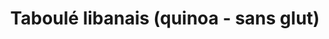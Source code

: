 ---
title: Taboulé libanais (quinoa - sans glut)
draft: false
layout: recettes
type: entree
categories:
  - Salade
regime:
  - vegetarien
  - vegan
  - sans-lactose
  - sans-gluten
region: Liban
saison:
  - ete
  - automne
cuisson: Non
temperature: Froid
plate: 100
check: Oui
ingredients:
  sucres:
    - title: Jus de citron
      quantite: 2
      unit: litre
  lof:
    - title: huile d'olive
      quantite: 2
      unit: litre
  autres: []
  legumes:
    - title: Echalote
      quantite: 600
      unit: grammes
    - title: Tomate
      quantite: 10
      unit: Kg
      commentaire: grosses tomates de préférences
  epices:
    - title: Persil frais
      quantite: 6
      unit: Kg
    - title: Menthe
      quantite: 10
      unit: bottes
  animaux: []
  sec:
    - title: Quinoa blanc
      quantite: 1
      unit: Kg
preparation: |-
  * Précuire le quinoa ou le millet dans l’eau bouillante.
  * Laver le persil et couper le en FINE JULIENNE (1mm d'epaisseur)
  * Laver les tomates et couper les en BRUNOISE (carre de 3mm)
  * Nettoyer et ciseler la menthe, et echalote.
  * Egoutter le blé.
  * Melanger les herbes, les tomates, les echalotes, et ajouter le ble. 
  * Reservez au frais. 
  * Mélanger le citron et l huile et incorporer 30MN avant de servir.
  * Réserver au frais.
astuces: []
prepAlt:
  - recetteAlt: taboulais-libanais-des-tarnais_os1bnq2l
  - recetteAlt: taboulais-libanais-des-tarnais-sans-gluten_cp6n89pn
  - recetteAlt: taboule-libanais_48lztgof
publishDate: 2023-04-13T14:12:56.856Z
uuid: f9gzv3rn
titleslug: taboule-libanais-quinoa-sans-glut_f9gzv3rn
---